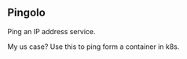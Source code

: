 Pingolo
-------

Ping an IP address service.

My us case?
Use this to ping form a container in k8s.
